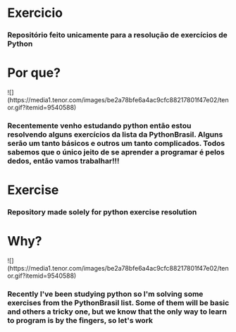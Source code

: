 <h1>Exercicio</h1>
<h3>Repositório feito unicamente para a resolução de exercícios de Python</h3>

<h1>Por que?</h2>
![](https://media1.tenor.com/images/be2a78bfe6a4ac9cfc88217801f47e02/tenor.gif?itemid=9540588)
<h3>Recentemente venho estudando python então estou resolvendo alguns exercícios da lista da PythonBrasil. Alguns serão um tanto básicos e outros um tanto complicados. Todos sabemos que o único jeito de se aprender a programar é pelos dedos, então vamos trabalhar!!!</h3>

<h1>Exercise</h1>
<h3>Repository made solely for python exercise resolution</h3>

<h1>Why?</h1>
![](https://media1.tenor.com/images/be2a78bfe6a4ac9cfc88217801f47e02/tenor.gif?itemid=9540588)
<h3>Recently I've been studying python so I'm solving some exercises from the PythonBrasil list. Some of them will be basic and others a tricky one, but we know that the only way to learn to program is by the fingers, so let's work
</h3>
